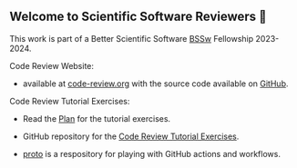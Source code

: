 ## Welcome to Scientific Software Reviewers 👋

This work is part of a Better Scientific Software [BSSw](https://bssw.io/) Fellowship 2023-2024.

Code Review Website: 

* available at [code-review.org](https://code-review.org/) with the source code available on [GitHub](https://github.com/scientific-software-reviewers/scientific-software-reviewers.github.io).

Code Review Tutorial Exercises:

* Read the [Plan](https://github.com/scientific-software-reviewers/Plan) for the tutorial exercises.

* GitHub repository for the [Code Review Tutorial Exercises](https://github.com/scientific-software-reviewers/tutorial).

* [proto](https://github.com/scientific-software-reviewers/proto) is a respository for playing with GitHub actions and workflows.



<!--

**Here are some ideas to get you started:**

🙋‍♀️ A short introduction - what is your organization all about?
🌈 Contribution guidelines - how can the community get involved?
👩‍💻 Useful resources - where can the community find your docs? Is there anything else the community should know?
🍿 Fun facts - what does your team eat for breakfast?
🧙 Remember, you can do mighty things with the power of [Markdown](https://docs.github.com/github/writing-on-github/getting-started-with-writing-and-formatting-on-github/basic-writing-and-formatting-syntax)
-->
